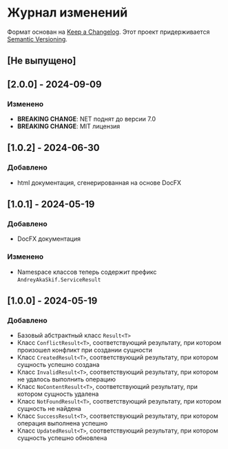 # Журнал изменений

Формат основан на [Keep a Changelog](https://keepachangelog.com/ru/1.1.0/).
Этот проект придерживается [Semantic Versioning](https://semver.org/spec/v2.0.0.html).

## [Не выпущено]

## [2.0.0] - 2024-09-09

### Изменено

- **BREAKING CHANGE**: NET поднят до версии 7.0
- **BREAKING CHANGE**: MIT лицензия

## [1.0.2] - 2024-06-30

### Добавлено

- html документация, сгенерированная на основе DocFX

## [1.0.1] - 2024-05-19

### Добавлено

- DocFX документация

### Изменено

- Namespace классов теперь содержит префикс `AndreyAkaSkif.ServiceResult`

## [1.0.0] - 2024-05-19

### Добавлено

- Базовый абстрактный класс `Result<T>`
- Класс `ConflictResult<T>`, соответствующий результату, при котором произошел конфликт при создании сущности
- Класс `CreatedResult<T>`, соответствующий результату, при котором сущность успешно создана
- Класс `InvalidResult<T>`, соответствующий результату, при котором не удалось выполнить операцию
- Класс `NoContentResult<T>`, соответствующий результату, при котором сущность удалена
- Класс `NotFoundResult<T>`, соответствующий результату, при котором сущность не найдена
- Класс `SuccessResult<T>`, соответствующий результату, при котором операция выполнена успешно
- Класс `UpdatedResult<T>`, соответствующий результату, при котором сущность успешно обновлена
